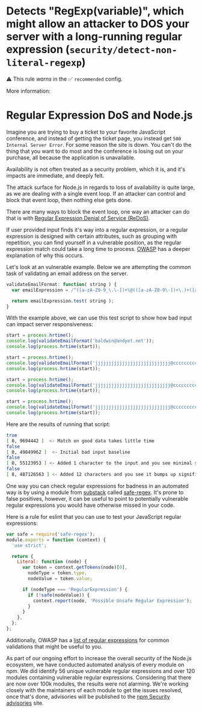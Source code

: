 # Detects "RegExp(variable)", which might allow an attacker to DOS your server with a long-running regular expression (`security/detect-non-literal-regexp`)

⚠️ This rule _warns_ in the ✅ `recommended` config.

<!-- end auto-generated rule header -->

More information: 

# Regular Expression DoS and Node.js

Imagine you are trying to buy a ticket to your favorite JavaScript conference, and instead of getting the ticket page, you instead get `500 Internal Server Error`. For some reason the site is down. You can't do the thing that you want to do most and the conference is losing out on your purchase, all because the application is unavailable.

Availability is not often treated as a security problem, which it is, and it's impacts are immediate, and deeply felt.

The attack surface for Node.js in regards to loss of availability is quite large, as we are dealing with a single event loop. If an attacker can control and block that event loop, then nothing else gets done.

There are many ways to block the event loop, one way an attacker can do that is with [Regular Expression Denial of Service (ReDoS)](https://www.owasp.org/index.php/Regular_expression_Denial_of_Service_-_ReDoS).

If user provided input finds it's way into a regular expression, or a regular expression is designed with certain attributes, such as grouping with repetition, you can find yourself in a vulnerable position, as the regular expression match could take a long time to process. [OWASP](https://www.owasp.org/index.php/Regular_expression_Denial_of_Service_-_ReDoS) has a deeper explanation of why this occurs.

Let's look at an vulnerable example. Below we are attempting the common task of validating an email address on the server.

```js
validateEmailFormat: function( string ) {
  var emailExpression = /^([a-zA-Z0-9_\.\-])+\@(([a-zA-Z0-9\-])+\.)+([a-zA-Z0-9]{2,4})+$/;

  return emailExpression.test( string );
}
```

With the example above, we can use this test script to show how bad input can impact server responsiveness:

```js
start = process.hrtime();
console.log(validateEmailFormat('baldwin@andyet.net'));
console.log(process.hrtime(start));

start = process.hrtime();
console.log(validateEmailFormat('jjjjjjjjjjjjjjjjjjjjjjjjjjjj@ccccccccccccccccccccccccccccc.5555555555555555555555555555555555555555{'));
console.log(process.hrtime(start));

start = process.hrtime();
console.log(validateEmailFormat('jjjjjjjjjjjjjjjjjjjjjjjjjjjj@ccccccccccccccccccccccccccccc.55555555555555555555555555555555555555555{'));
console.log(process.hrtime(start));

start = process.hrtime();
console.log(validateEmailFormat('jjjjjjjjjjjjjjjjjjjjjjjjjjjj@ccccccccccccccccccccccccccccc.555555555555555555555555555555555555555555555555555555{'));
console.log(process.hrtime(start));
```

Here are the results of running that script:

```sh
true
[ 0, 9694442 ]  <- Match on good data takes little time
false
[ 0, 49849962 ]  <- Initial bad input baseline
false
[ 0, 55123953 ] <- Added 1 character to the input and you see minimal spike
false
[ 8, 487126563 ] <- Added 12 characters and you see it bumps up significantly
```

One way you can check regular expressions for badness in an automated way is by using a module from [substack](https://twitter.com/substack) called [safe-regex](https://www.npmjs.org/package/safe-regex). It's prone to false positives, however, it can be useful to point to potentially vulnerable regular expressions you would have otherwise missed in your code.

Here is a rule for eslint that you can use to test your JavaScript regular expressions:

```js
var safe = require('safe-regex');
module.exports = function (context) {
  'use strict';

  return {
    Literal: function (node) {
      var token = context.getTokens(node)[0],
        nodeType = token.type,
        nodeValue = token.value;

      if (nodeType === 'RegularExpression') {
        if (!safe(nodeValue)) {
          context.report(node, 'Possible Unsafe Regular Expression');
        }
      }
    },
  };
};
```

Additionally, OWASP has a [list of regular expressions](https://www.owasp.org/index.php/OWASP_Validation_Regex_Repository) for common validations that might be useful to you.

As part of our ongoing effort to increase the overall security of the Node.js ecosystem, we have conducted automated analysis of every module on npm. We did identify 56 unique vulnerable regular expressions and over 120 modules containing vulnerable regular expressions. Considering that there are now over 100k modules, the results were not alarming. We're working closely with the maintainers of each module to get the issues resolved, once that's done, advisories will be published to the [npm Security advisories](https://www.npmjs.com/advisories) site.


